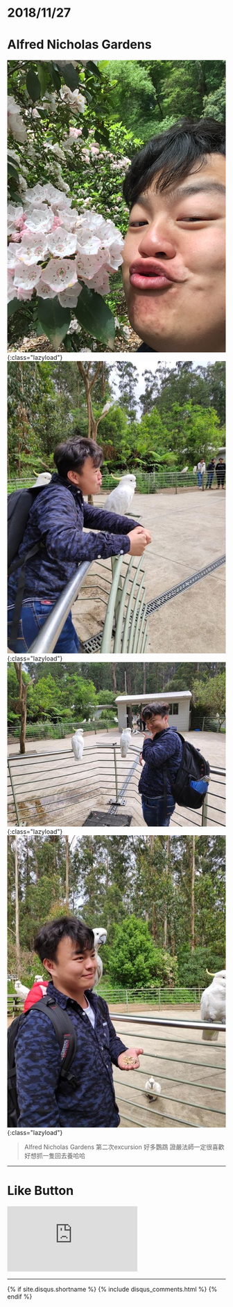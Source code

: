 # 2018/11/27
# Alfred Nicholas Gardens

![ALT_Text](IMG_2207.JPG){:class="lazyload"}
![ALT_Text](IMG_2210.JPG){:class="lazyload"}
![ALT_Text](IMG_2212.JPG){:class="lazyload"}
![ALT_Text](IMG_2213.JPG){:class="lazyload"}

>Alfred Nicholas Gardens
第二次excursion
好多鸚鵡 證嚴法師一定很喜歡
好想抓一隻回去養哈哈



* * *

# Like Button

<iframe class="lc-margin-top-64 lc-margin-bottom-32 lc-mobile" data-v-b66e9a5a="" frameborder="0" src="https://button.like.co/in/embed/s9443112/button"> </iframe>

* * *

{% if site.disqus.shortname %}
  {% include disqus_comments.html %}
{% endif %}